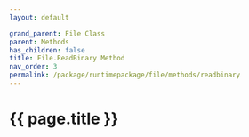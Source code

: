 ```yaml
---
layout: default

grand_parent: File Class
parent: Methods
has_children: false
title: File.ReadBinary Method
nav_order: 3
permalink: /package/runtimepackage/file/methods/readbinary
---
```

# {{ page.title }}